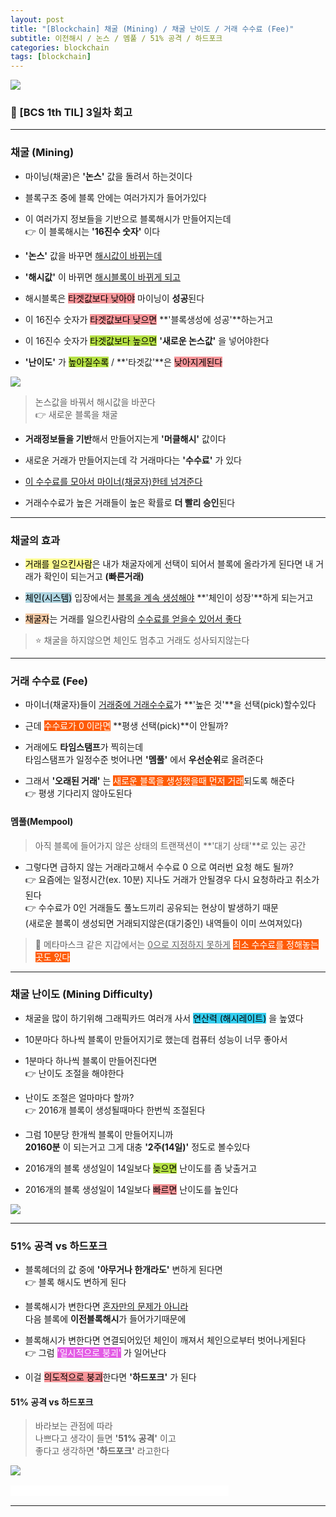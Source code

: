 ```yaml
---
layout: post
title: "[Blockchain] 채굴 (Mining) / 채굴 난이도 / 거래 수수료 (Fee)"
subtitle: 이전해시 / 논스 / 멤풀 / 51% 공격 / 하드포크
categories: blockchain
tags: [blockchain]
---
```


![](https://velog.velcdn.com/images/-__-/post/33bf725f-a7a6-4e26-ba87-84d3a661c696/image.png)

### 🦁 [BCS 1th TIL] 3일차 회고

---

### 채굴 (Mining)

- 마이닝(채굴)은 **'논스'** 값을 돌려서 하는것이다

- 블록구조 중에 블록 안에는 여러가지가 들어가있다

- 이 여러가지 정보들을 기반으로 블록해시가 만들어지는데<br>
  👉 이 블록해시는 **'16진수 숫자'** 이다

- **'논스'** 값을 바꾸면 <u>해시값이 바뀌는데</u>

- **'해시값'** 이 바뀌면 <u>해시블록이 바뀌게 되고</u>

- 해시블록은 <span style="background-color:#F7969A; color:#000;">타겟값보다 낮아야</span> 마이닝이 **성공**된다

- 이 16진수 숫자가 <span style="background-color:#F7969A; color:#000;">타겟값보다 낮으면</span> **'블록생성에 성공'**하는거고

- 이 16진수 숫자가 <span style="background-color:#B5E045; color:#000;">타겟값보다 높으면</span> **'새로운 논스값'** 을 넣어야한다

- **'난이도'** 가 <span style="background-color:#B5E045; color:#000;">높아질수록</span> / **'타겟값'**은 <span style="background-color:#F7969A; color:#000;">낮아지게된다</span>

![](https://velog.velcdn.com/images/-__-/post/03ca091a-bb92-42a5-ad8a-6894c451f421/image.png)

> 논스값을 바꿔서 해시값을 바꾼다<br>
> 👉 새로운 블록을 채굴

- **거래정보들을 기반**해서 만들어지는게 **'머클해시'** 값이다

- 새로운 거래가 만들어지는데 각 거래마다는 **'수수료'** 가 있다

- <u>이 수수료를 모아서 마이너(채굴자)한테 넘겨준다</u>

- 거래수수료가 높은 거래들이 높은 확률로 **더 빨리 승인**된다

---

### 채굴의 효과

- <span style="background-color:#fffd91; color:#000;">거래를 일으킨사람</span>은 내가 채굴자에게 선택이 되어서 블록에 올라가게 된다면 내 거래가 확인이 되는거고 **(빠른거래)**

- <span style="background-color:#aed4e0; color:#000;">체인(시스템)</span> 입장에서는 <u>블록을 계속 생성해야</u> **'체인이 성장'**하게 되는거고

- <span style="background-color:#f4cba7; color:#000;">채굴자</span>는 거래를 일으킨사람의 <u>수수료를 얻을수 있어서 좋다</u>

> ⭐ 채굴을 하지않으면 체인도 멈추고 거래도 성사되지않는다

---

### 거래 수수료 (Fee)

- 마이너(채굴자)들이 <u>거래중에 거래수수료</u>가 **'높은 것'**을 선택(pick)할수있다

- 근데 <span style="background-color:#FE5B05; color:#fff;">수수료가 0 이라면</span> **평생 선택(pick)**이 안될까?

- 거래에도 **타임스탬프**가 찍히는데<br>
  타임스탬프가 일정수준 벗어나면 **'멤풀'** 에서 **우선순위**로 올려준다

- 그래서 **'오래된 거래'** 는 <span style="background-color:#FE5B05; color:#fff;">새로운 블록을 생성했을때 먼저 거래</span>되도록 해준다<br>
  👉 평생 기다리지 않아도된다

#### 멤풀(Mempool)

> 아직 블록에 들어가지 않은 상태의 트랜잭션이 **'대기 상태'**로 있는 공간

- 그렇다면 급하지 않는 거래라고해서 수수료 0 으로 여러번 요청 해도 될까?<Br>
  👉 요즘에는 일정시간(ex. 10분) 지나도 거래가 안될경우 다시 요청하라고 취소가 된다<br>
  👉 수수료가 0인 거래들도 풀노드끼리 공유되는 현상이 발생하기 때문<br>
  (새로운 블록이 생성되면 거래되지않은(대기중인) 내역들이 이미 쓰여져있다)

> 🦊 메타마스크 같은 지갑에서는 <u>0으로 지정하지 못하게</u> <span style="background-color:#FE5B05; color:#fff;">최소 수수료를 정해놓는곳도 있다</span>

---

### 채굴 난이도 (Mining Difficulty)

- 채굴을 많이 하기위해 그래픽카드 여러개 사서 <span style="background-color:#34CDEF; color:#000;">연산력 (해시레이트)</span> 을 높였다

- 10분마다 하나씩 블록이 만들어지기로 했는데 컴퓨터 성능이 너무 좋아서

- 1분마다 하나씩 블록이 만들어진다면<br>
  👉 난이도 조절을 해야한다

- 난이도 조절은 얼마마다 할까?<br>
  👉 2016개 블록이 생성될때마다 한번씩 조절된다

- 그럼 10분당 한개씩 블록이 만들어지니까<br>
  **20160분** 이 되는거고 그게 대충 **'2주(14일)'** 정도로 볼수있다

- 2016개의 블록 생성일이 14일보다 <span style="background-color:#B5E045; color:#000;">늦으면</span> 난이도를 좀 낮출거고

- 2016개의 블록 생성일이 14일보다 <span style="background-color:#F7969A; color:#000;">빠르면</span> 난이도를 높인다

![](https://velog.velcdn.com/images/-__-/post/123c3e19-d46b-4f24-9ae7-71a752076738/image.png)

---

### 51% 공격 vs 하드포크

- 블록헤더의 값 중에 **'아무거나 한개라도'** 변하게 된다면<br>
  👉 블록 해시도 변하게 된다

- 블록해시가 변한다면 <u>혼자만의 문제가 아니라</u><br>
  다음 블록에 **이전블록해시**가 들어가기때문에

- 블록해시가 변한다면 연결되어있던 체인이 깨져서 체인으로부터 벗어나게된다<br>
  👉 그럼 <span style="background-color:#E35BE5; color:#fff;">'일시적으로 붕괴'</span> 가 일어난다

- 이걸 <span style="background-color:#F7969A; color:#000;">의도적으로 붕괴</span>한다면 **'하드포크'** 가 된다

#### 51% 공격 vs 하드포크

> 바라보는 관점에 따라<br>
> 나쁘다고 생각이 들면 **'51% 공격'** 이고<br>
> 좋다고 생각하면 **'하드포크'** 라고한다

![](https://velog.velcdn.com/images/-__-/post/3f27aa36-fa39-46c1-8d5c-612e88afbaa7/image.png)

<span style="background-color:#fff; color:#fff;">블록체인 스쿨 1기 / 멋쟁이사자처럼 / 멋사 / 프로젝트라이언</span>

---
